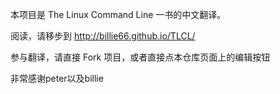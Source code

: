
本项目是 The Linux Command Line 一书的中文翻译。

阅读，请移步到 <http://billie66.github.io/TLCL/>

参与翻译，请直接 Fork 项目，或者直接点本仓库页面上的编辑按钮

非常感谢peter以及billie